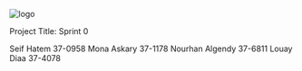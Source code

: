 ![logo](https://thumb.ibb.co/e5V2vn/tut_logo.png)

Project Title:
Sprint 0



Seif Hatem 37-0958
Mona Askary 37-1178
Nourhan Algendy 37-6811
Louay Diaa 37-4078
